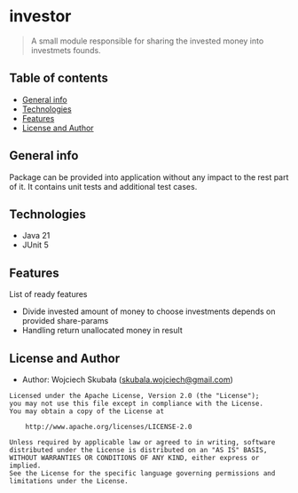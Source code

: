 # investor

> A small module responsible for sharing the invested money into investmets founds.

## Table of contents
* [General info](#general-info)
* [Technologies](#technologies)
* [Features](#features)
* [License and Author](#license-and-author)

## General info
Package can be provided into application without any impact to the rest part of it.
It contains unit tests and additional test cases.  

## Technologies
* Java 21
* JUnit 5

## Features
List of ready features 
* Divide invested amount of money to choose investments depends on provided share-params
* Handling return unallocated money in result 


## License and Author

- Author: Wojciech Skubała ([skubala.wojciech@gmail.com](mailto:skubala.wojciech@gmail.com))

```
Licensed under the Apache License, Version 2.0 (the "License");
you may not use this file except in compliance with the License.
You may obtain a copy of the License at

    http://www.apache.org/licenses/LICENSE-2.0

Unless required by applicable law or agreed to in writing, software
distributed under the License is distributed on an "AS IS" BASIS,
WITHOUT WARRANTIES OR CONDITIONS OF ANY KIND, either express or implied.
See the License for the specific language governing permissions and
limitations under the License.
```
